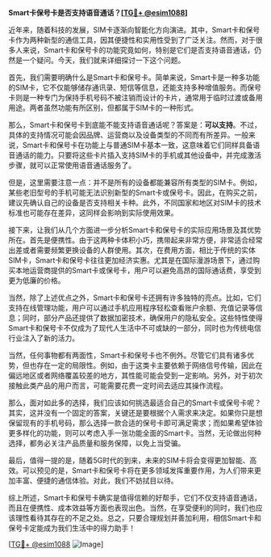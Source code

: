 **Smart卡保号卡是否支持语音通话？[[TG💪+ @esim1088](https://t.me/s/esim1088)]**

近年来，随着科技的发展，SIM卡逐渐向智能化方向演进。其中，Smart卡和保号卡作为两种新型的通信工具，因其便捷性和实用性受到了广泛关注。然而，对于很多人来说，Smart卡和保号卡的功能究竟如何，特别是它们是否支持语音通话，仍然是一个疑问。今天，我们就来详细探讨一下这个问题。

首先，我们需要明确什么是Smart卡和保号卡。简单来说，Smart卡是一种多功能的SIM卡，它不仅能够储存通讯录、短信等信息，还能支持多种增值服务。而保号卡则是一种专门为保持手机号码不被注销而设计的卡片，通常用于临时过渡或备用用途。两者虽然功能有所区别，但都属于SIM卡的一种形式。

那么，Smart卡和保号卡到底能不能支持语音通话呢？答案是：**可以支持**。不过，具体的支持情况可能会因品牌、运营商以及设备类型的不同而有所差异。一般来说，Smart卡和保号卡在功能上与普通SIM卡基本一致，这意味着它们同样具备语音通话的能力。只要将这些卡片插入支持SIM卡的手机或其他设备中，并完成激活步骤，就可以正常使用语音通话服务了。

但是，这里需要注意一点：并不是所有的设备都能兼容所有类型的SIM卡。例如，某些老旧型号的手机可能无法识别新型的Smart卡或保号卡。因此，在购买之前，建议先确认自己的设备是否支持相关卡种。此外，不同国家和地区对SIM卡的技术标准也可能存在差异，这同样会影响到实际使用效果。

接下来，让我们从几个方面进一步分析Smart卡和保号卡的实际应用场景及其优势所在。首先是便携性。由于这两种卡体积小巧，携带起来非常方便，非常适合经常出差或者需要频繁更换设备的人群使用。其次，在费用方面，相比于传统的实体SIM卡，Smart卡和保号卡往往更加经济实惠。尤其是在国际漫游场景下，通过购买本地运营商提供的Smart卡或保号卡，用户可以避免高昂的国际通话费，享受到更为低廉的价格。

当然，除了上述优点之外，Smart卡和保号卡还拥有许多独特的亮点。比如，它们支持在线管理功能，用户可以通过手机应用程序轻松查看账户余额、充值记录等信息；同时，部分产品还提供了数据加密技术，确保用户的隐私安全。这些特性使得Smart卡和保号卡不仅成为了现代人生活中不可或缺的一部分，同时也为传统电信行业注入了新的活力。

当然，任何事物都有两面性，Smart卡和保号卡也不例外。尽管它们具有诸多优势，但也存在一定的局限性。例如，由于这类卡主要依赖于网络信号传输，因此在偏远地区或者网络覆盖较差的地方，其性能可能会受到一定影响。另外，对于初次接触此类产品的用户而言，可能需要花费一定时间去适应其操作流程。

那么，面对如此多的选择，我们应该如何挑选最适合自己的Smart卡或保号卡呢？其实，这并没有一个固定的答案，关键还是要根据个人需求来决定。如果你只是想保留现有的手机号码，那么选择一款合适的保号卡即可满足需求；而如果希望体验更多样化的功能，则可以考虑入手一张功能全面的Smart卡。当然，无论做出何种选择，都务必关注产品质量和服务保障，以免上当受骗。

最后，值得一提的是，随着5G时代的到来，未来的SIM卡将会变得更加智能、高效。可以预见的是，Smart卡和保号卡将在更多领域发挥重要作用，为人们带来更加丰富、便捷的通信体验。对此，我们不妨拭目以待。

综上所述，Smart卡和保号卡确实是值得信赖的好帮手，它们不仅支持语音通话，而且在便携性、成本效益等方面也表现出色。当然，在享受便利的同时，我们也应该理性看待其存在的不足之处。总之，只要合理规划并善加利用，相信Smart卡和保号卡定能成为我们生活中的得力助手！

[[TG💪+ @esim1088](https://t.me/s/esim1088) ![Image](https://i.postimg.cc/4NQfJmqS/Snipaste-2025-05-13-00-14-12.png)]